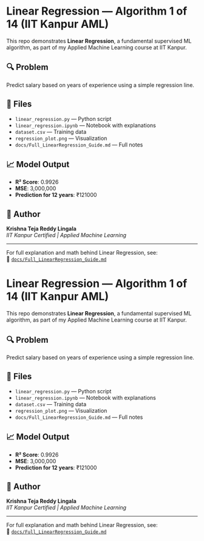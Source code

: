# Linear Regression — Algorithm 1 of 14 (IIT Kanpur AML)

This repo demonstrates **Linear Regression**, a fundamental supervised ML algorithm, as part of my Applied Machine Learning course at IIT Kanpur.

## 🔍 Problem
Predict salary based on years of experience using a simple regression line.

## 📁 Files
- `linear_regression.py` — Python script
- `linear_regression.ipynb` — Notebook with explanations
- `dataset.csv` — Training data
- `regression_plot.png` — Visualization
- `docs/Full_LinearRegression_Guide.md` — Full notes

## 📈 Model Output
- **R² Score**: 0.9926
- **MSE**: 3,000,000
- **Prediction for 12 years**: ₹121000

## 🧠 Author
**Krishna Teja Reddy Lingala**  
_IIT Kanpur Certified | Applied Machine Learning_

---

For full explanation and math behind Linear Regression, see:  
📄 [`docs/Full_LinearRegression_Guide.md`](docs/Full_LinearRegression_Guide.md)
# Linear Regression — Algorithm 1 of 14 (IIT Kanpur AML)

This repo demonstrates **Linear Regression**, a fundamental supervised ML algorithm, as part of my Applied Machine Learning course at IIT Kanpur.

## 🔍 Problem
Predict salary based on years of experience using a simple regression line.

## 📁 Files
- `linear_regression.py` — Python script
- `linear_regression.ipynb` — Notebook with explanations
- `dataset.csv` — Training data
- `regression_plot.png` — Visualization
- `docs/Full_LinearRegression_Guide.md` — Full notes

## 📈 Model Output
- **R² Score**: 0.9926
- **MSE**: 3,000,000
- **Prediction for 12 years**: ₹121000

## 🧠 Author
**Krishna Teja Reddy Lingala**  
_IIT Kanpur Certified | Applied Machine Learning_

---

For full explanation and math behind Linear Regression, see:  
📄 [`docs/Full_LinearRegression_Guide.md`](docs/Full_LinearRegression_Guide.md)
